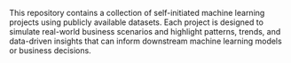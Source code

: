 This repository contains a collection of self-initiated machine learning projects using publicly available datasets. Each project is designed to simulate real-world business scenarios and highlight patterns, trends, and data-driven insights that can inform downstream machine learning models or business decisions.
